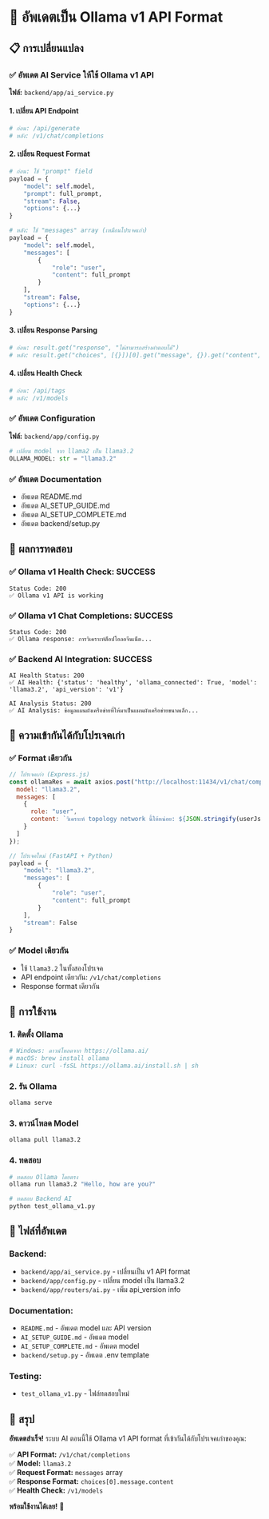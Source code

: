 # 🔄 อัพเดตเป็น Ollama v1 API Format

## 📋 การเปลี่ยนแปลง

### ✅ **อัพเดต AI Service ให้ใช้ Ollama v1 API**

**ไฟล์:** `backend/app/ai_service.py`

#### 1. เปลี่ยน API Endpoint
```python
# ก่อน: /api/generate
# หลัง: /v1/chat/completions
```

#### 2. เปลี่ยน Request Format
```python
# ก่อน: ใช้ "prompt" field
payload = {
    "model": self.model,
    "prompt": full_prompt,
    "stream": False,
    "options": {...}
}

# หลัง: ใช้ "messages" array (เหมือนโปรเจคเก่า)
payload = {
    "model": self.model,
    "messages": [
        {
            "role": "user",
            "content": full_prompt
        }
    ],
    "stream": False,
    "options": {...}
}
```

#### 3. เปลี่ยน Response Parsing
```python
# ก่อน: result.get("response", "ไม่สามารถสร้างคำตอบได้")
# หลัง: result.get("choices", [{}])[0].get("message", {}).get("content", "ไม่สามารถสร้างคำตอบได้")
```

#### 4. เปลี่ยน Health Check
```python
# ก่อน: /api/tags
# หลัง: /v1/models
```

### ✅ **อัพเดต Configuration**

**ไฟล์:** `backend/app/config.py`
```python
# เปลี่ยน model จาก llama2 เป็น llama3.2
OLLAMA_MODEL: str = "llama3.2"
```

### ✅ **อัพเดต Documentation**

- อัพเดต README.md
- อัพเดต AI_SETUP_GUIDE.md
- อัพเดต AI_SETUP_COMPLETE.md
- อัพเดต backend/setup.py

## 🧪 ผลการทดสอบ

### ✅ **Ollama v1 Health Check: SUCCESS**
```
Status Code: 200
✅ Ollama v1 API is working
```

### ✅ **Ollama v1 Chat Completions: SUCCESS**
```
Status Code: 200
✅ Ollama response: การวิเคราะห์ต็อปโอลอจีนเน็ต...
```

### ✅ **Backend AI Integration: SUCCESS**
```
AI Health Status: 200
✅ AI Health: {'status': 'healthy', 'ollama_connected': True, 'model': 'llama3.2', 'api_version': 'v1'}

AI Analysis Status: 200
✅ AI Analysis: ข้อมูลแผนผังเครือข่ายที่ให้มาเป็นแผนผังเครือข่ายขนาดเล็ก...
```

## 🎯 ความเข้ากันได้กับโปรเจคเก่า

### ✅ **Format เดียวกัน**
```javascript
// โปรเจคเก่า (Express.js)
const ollamaRes = await axios.post("http://localhost:11434/v1/chat/completions", {
  model: "llama3.2",
  messages: [
    {
      role: "user",
      content: `วิเคราะห์ topology network นี้ให้หน่อย: ${JSON.stringify(userJson)}`
    }
  ]
});

// โปรเจคใหม่ (FastAPI + Python)
payload = {
    "model": "llama3.2",
    "messages": [
        {
            "role": "user",
            "content": full_prompt
        }
    ],
    "stream": False
}
```

### ✅ **Model เดียวกัน**
- ใช้ `llama3.2` ในทั้งสองโปรเจค
- API endpoint เดียวกัน: `/v1/chat/completions`
- Response format เดียวกัน

## 🚀 การใช้งาน

### 1. ติดตั้ง Ollama
```bash
# Windows: ดาวน์โหลดจาก https://ollama.ai/
# macOS: brew install ollama
# Linux: curl -fsSL https://ollama.ai/install.sh | sh
```

### 2. รัน Ollama
```bash
ollama serve
```

### 3. ดาวน์โหลด Model
```bash
ollama pull llama3.2
```

### 4. ทดสอบ
```bash
# ทดสอบ Ollama โดยตรง
ollama run llama3.2 "Hello, how are you?"

# ทดสอบ Backend AI
python test_ollama_v1.py
```

## 📁 ไฟล์ที่อัพเดต

### Backend:
- `backend/app/ai_service.py` - เปลี่ยนเป็น v1 API format
- `backend/app/config.py` - เปลี่ยน model เป็น llama3.2
- `backend/app/routers/ai.py` - เพิ่ม api_version info

### Documentation:
- `README.md` - อัพเดต model และ API version
- `AI_SETUP_GUIDE.md` - อัพเดต model
- `AI_SETUP_COMPLETE.md` - อัพเดต model
- `backend/setup.py` - อัพเดต .env template

### Testing:
- `test_ollama_v1.py` - ไฟล์ทดสอบใหม่

## 🎉 สรุป

**อัพเดตสำเร็จ!** ระบบ AI ตอนนี้ใช้ Ollama v1 API format ที่เข้ากันได้กับโปรเจคเก่าของคุณ:

✅ **API Format:** `/v1/chat/completions`  
✅ **Model:** `llama3.2`  
✅ **Request Format:** `messages` array  
✅ **Response Format:** `choices[0].message.content`  
✅ **Health Check:** `/v1/models`  

**พร้อมใช้งานได้เลย!** 🚀 